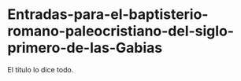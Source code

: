 # Entradas-para-el-baptisterio-romano-paleocristiano-del-siglo-primero-de-las-Gabias
El titulo lo dice todo.

